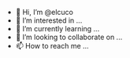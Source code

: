 - 👋 Hi, I’m @elcuco
- 👀 I’m interested in ...
- 🌱 I’m currently learning ...
- 💞️ I’m looking to collaborate on ...
- 📫 How to reach me ...

<!---
elcuco/elcuco is a ✨ special ✨ repository because its `README.md` (this file) appears on your GitHub profile.
You can click the Preview link to take a look at your changes.
--->
